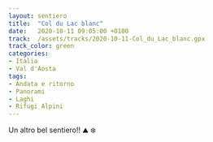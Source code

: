 ```yaml
---
layout: sentiero
title:  "Col du Lac blanc"
date:   2020-10-11 09:05:00 +0100
track:  /assets/tracks/2020-10-11-Col_du_Lac_blanc.gpx
track_color: green
categories:
- Italia
- Val d'Aosta
tags:
- Andata e ritorno
- Panorami
- Laghi
- Rifugi Alpini
---
```


Un altro bel sentiero!! :mountain: :snowflake: